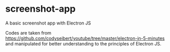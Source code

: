 # screenshot-app
A basic screenshot app with Electron JS

Codes are taken from https://github.com/codyseibert/youtube/tree/master/electron-in-5-minutes and manipulated for better understanding to the principles of Electron JS.
